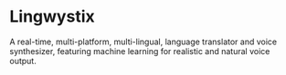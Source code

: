 # Lingwystix

A real-time, multi-platform, multi-lingual, language translator and voice synthesizer, featuring machine learning for realistic and natural voice output.
